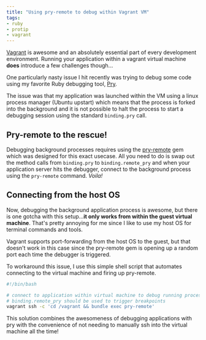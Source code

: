```yaml
---
title: "Using pry-remote to debug within Vagrant VM"
tags:
- ruby
- protip
- vagrant
---
```


[Vagrant](https://www.vagrantup.com/) is awesome and an absolutely essential
part of every development environment.  Running your application within a
vagrant virtual machine **does** introduce a few challenges though...

One particularly nasty issue I hit recently was trying to debug some code using
my favorite Ruby debugging tool, [Pry](https://github.com/pry/pry).

The issue was that my application was launched within the VM using a linux process
manager (Ubuntu upstart) which means that the process is forked into the
background and it is not possible to halt the process to start a debugging
session using the standard `binding.pry` call.

## Pry-remote to the rescue!

Debugging background processes requires using the
[pry-remote](https://github.com/Mon-Ouie/pry-remote) gem which
was designed for this exact usecase.  All you need to do is
swap out the method calls from `binding.pry` to `binding.remote_pry` and when
your application server hits the debugger, connect to the background process using the
`pry-remote` command.  *Voila!*

## Connecting from the host OS

Now, debugging the background application process is awesome, but there is one
gotcha with this setup...**it only works from within the guest virtual
machine**.  That's pretty annoying for me since I like to use my host OS for terminal
commands and tools.

Vagrant supports port-forwarding from the host OS to the guest, but that
doesn't work in this case since the pry-remote gem is opening up a random port
each time the debugger is triggered.

To workaround this issue, I use this simple shell script that automates
connecting to the virtual machine and firing up pry-remote.

```bash
#!/bin/bash

# connect to application within virtual machine to debug running process
# binding.remote_pry should be used to trigger breakpoints
vagrant ssh -c 'cd /vagrant && bundle exec pry-remote'
```

This solution combines the awesomeness of debugging applications with pry with
the convenience of not needing to manually ssh into the virtual machine all the
time!
